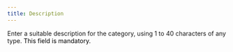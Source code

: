 ```yaml
---
title: Description
---
```



Enter a suitable description for the category, using 1 to 40 characters of any type. <font color='black'>
This field is mandatory.</font>
